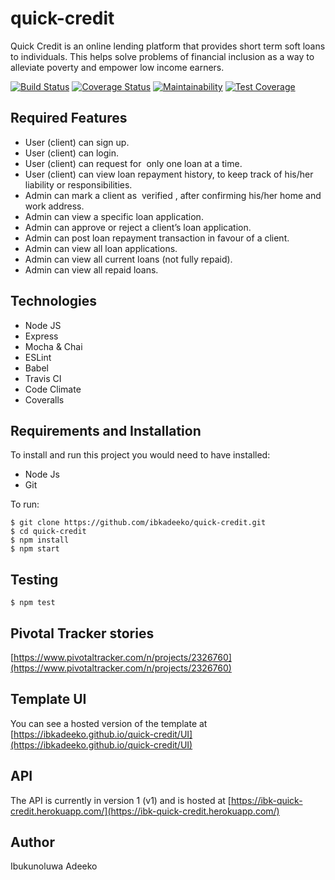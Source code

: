 # quick-credit
Quick Credit is an online lending platform that provides short term soft loans to individuals. This helps solve problems of financial inclusion as a way to alleviate poverty and empower low income earners.

[![Build Status](https://travis-ci.org/ibkadeeko/quick-credit.svg?branch=develop)](https://travis-ci.org/ibkadeeko/quick-credit)
[![Coverage Status](https://coveralls.io/repos/github/ibkadeeko/quick-credit/badge.svg?branch=develop&service=github)](https://coveralls.io/github/ibkadeeko/quick-credit?branch=develop&service=github)
[![Maintainability](https://api.codeclimate.com/v1/badges/d55c89723043829cd27a/maintainability)](https://codeclimate.com/github/ibkadeeko/quick-credit/maintainability)
[![Test Coverage](https://api.codeclimate.com/v1/badges/d55c89723043829cd27a/test_coverage)](https://codeclimate.com/github/ibkadeeko/quick-credit/test_coverage)

## Required Features

- User (client) can sign up.
- User (client) can login.
- User (client) can request for ​ only​ one loan at a time.
- User (client) can view loan repayment history, to keep track of his/her liability or responsibilities.
- Admin can mark a client as ​ verified​ , after confirming his/her home and work address.
- Admin can view a specific loan application.
- Admin can approve or reject a client’s loan application.
- Admin can post loan repayment transaction in favour of a client.
- Admin can view all loan applications.
- Admin can view all current loans (not fully repaid).
- Admin can view all repaid loans.

## Technologies

- Node JS
- Express
- Mocha & Chai
- ESLint
- Babel
- Travis CI
- Code Climate
- Coveralls

## Requirements and Installation
To install and run this project you would need to have installed:
- Node Js
- Git

To run:
```
$ git clone https://github.com/ibkadeeko/quick-credit.git
$ cd quick-credit
$ npm install
$ npm start
```
## Testing
```
$ npm test
```

## Pivotal Tracker stories
[https://www.pivotaltracker.com/n/projects/2326760](https://www.pivotaltracker.com/n/projects/2326760)

## Template UI

You can see a hosted version of the template at [https://ibkadeeko.github.io/quick-credit/UI](https://ibkadeeko.github.io/quick-credit/UI)

## API

The API is currently in version 1 (v1) and is hosted at [https://ibk-quick-credit.herokuapp.com/](https://ibk-quick-credit.herokuapp.com/)


## Author

Ibukunoluwa Adeeko

